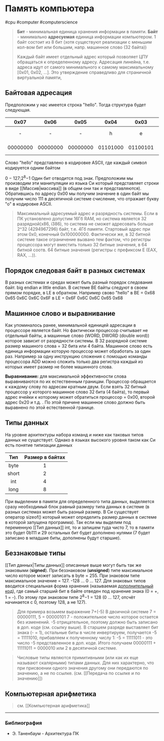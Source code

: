# Память компьютера
#cpu #computer #computerscience 
>**Бит** - минимальная единица хранения информации в памяти.
**Байт** - минимально **адресуемая** единица информации компьютером. 1 байт состоит из 8 бит (хотя существуют реализации с меньшим кол-вом бит или большим, напр. машинное слово (32 байта))
>
>Каждый байт имеет отдельный адрес который позволяет ЦПУ обращаться к определенному адресу. Адресация линейна, т.е. адреса идут от самого минимального к самому максимальному \[0x01, 0x02, ...\]. Это утверждение справедливо для страничной виртуальной памяти, 

## Байтовая адресация
Предположим у нас имеется строка "hello". Тогда структура будет следующая.

|0x07|0x06|0x05|0x04|0x03|0x02|0x01|0x00||
|:---:|:---:|:---:|:---:|:---:|:---:|:---:|:---:|:---:|
|-|-|-|h|e|l|l|o|Строковое представление|
|00000000|00000000|00000000|01101000|01100101|01101100|01101100|01101111|Байтовое представление|

Слово "hello" представлено в кодировке ASCII, где каждый символ кодируется одним байтом

0 − 127;2<sup>8</sup>−1
Один бит отводится под знак. Предположим мы производим эти манипуляции из языка Си который представляет строки в виде [[Массив|массива]] (в общем они так и представляются). Обратившись по адресу 0х00 мы получим значение в один байт мы получим число 111 в десятичной системе счисление, что отражает букву "о" в кодировке ASCII.
>Максимальный адресуемый адрес и разрядность системы. Если в ПК установлено допустим 16Гб RAM, но система является 32 разрядной(x86, i386), то система не сможет адресовать больше 2^32 (4294967296) байт, т.е. 4Гб памяти. Стартовый адрес при этом 0x0, конечный 0x100000000. Фактически же, в 32 битной системе такое ограничение вызвано тем фактом, что регистры процессора могут вместить только 32 битные значения, в 64 битной соотв. 64 битные значения (регистры с префиксом E (EAX, RAX, ...)).

## Порядок следовая байт в разных системах

В разных системах и средах может быть разный порядок следования байт. big endian и little endian. В системе BE байты следуют в своем прямом порядке, в LE в обратном. Например свово "hello" в BE = 0x68 0x65 0x6C 0x6C 0x6F в LE = 0x6F 0x6C 0x6C 0x65 0x68

## Машинное слово и выравнивание

Как упоминалось ранее, минимальной единицей адресации в процессоре является байт. Но фактически процессор считывает не отдельный байты, а машинные слово (WORD, DWORD (double word)) которое зависит от разрядности системы. В 32 разрядной системе размер машиного слова = 32 бита или 4 байта. Машинное слово есть единица информации которую процессор может обработать за один раз. Например за одну инструкцию сложения с помощью команды процессора ADD можно сложить только два регистра каждый из которых имеет размер не более машинного слова.

**Выравнивание:** для максимальной эффективности слова выравниваются по их естественным границам. Процессор обращается к каждому слову по адресам кратным двум. Если взять 32 битный процессор у которого машинное слово 32 бита (4 байта), то первый адрес ячейки к которому может обратиться процессор = 0х00, второй адрес 0x20 и т.д. . По этой причине машинное слово должно быть выравнено по этой естественной границе.

## Типы данных

На уровне архитектуры набора команд и ниже как таковых типов данных не существует. Однако в языках высокого уровня таком как Си есть понятие типизации данных

|Тип|Размер в байтах|
|:---:|:---:|
|byte|1|
|short|2|
|int|4|
|long|8|

При выделении в памяти для определенного типа данных, выделяется сразу необходимый блок равный размеру типа данных в системе (в разных системах может быть разный размер. В Си существует оператор sizeof() который может определить размер данных в системе в которой запущена программа). Так если мы выделим под переменную [[Тип данных]] int, то и запишем туда чисто 7, то в памяти это будет 0b111 и 29 остальных бит будет дополнено нулями (7 будет записано в младшие биты, дополнены будут старшие).

## Беззнаковые типы

[[Тип данных|Типы данных]] описанные выше могут быть так же знаковыми (**signed**). При беззнаковом (**unsigned**) типе максимальное число которое может записать в byte = 255. При знаковом типе максимальное значение = 127. -128 ... 0 ... 127. Для знаковых типов вводится специальная форма хранения (называемая [дополнительный код](https://ru.wikipedia.org/wiki/%D0%94%D0%BE%D0%BF%D0%BE%D0%BB%D0%BD%D0%B8%D1%82%D0%B5%D0%BB%D1%8C%D0%BD%D1%8B%D0%B9_%D0%BA%D0%BE%D0%B4)), где самый старший бит в байте отведен под хранение знака (0 = +, 1 = -). По этому при знаковом типе
2<sup>8</sup>−1  = 128 (0 ... 127, отсчёт начинается с 0, поэтому 128, а не 127).

>Для примера возьмем выражение 7+(-5)
В двоичной системе 7 = 00000111, 5 = 00000101
7 - положительное число которое остается без изменений. -5 отрицательное, поэтому должно быть записано в доп. коде (см. ссылку выше). В старшем разряде выставляет бит знака (- = 1), остальные биты в числе инвертируем, получается -5 = 11111010, прибавляем к полученному числу 1: -5 = 11111011 - это число -5 представленное в доп. коде.
Итого получаем
00000111 + 11111011 = 0000010 или 2 в десятичной системе.

>Числовые типы являются примитивными (или как их еще называют скалярными) типами данных. Для них характерно, что при присвоении одного значения другому они передаются по значению, а не по ссылке. (см. [[Передача по ссылке и по значению]])

## Компьютерная арифметика
> см. [[Компьютерная арифметика]]


---
### Библиография
- Э. Таненбаум - Архитектура ПК
